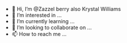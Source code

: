 - 👋 Hi, I’m @Zazzel berry also Krystal Williams
- 👀 I’m interested in ...
- 🌱 I’m currently learning ...
- 💞️ I’m looking to collaborate on ...
- 📫 How to reach me ...

<!---
Zazzberry/Zazzberry is a ✨ special ✨ repository because its `README.md` (this file) appears on your GitHub profile.
You can click the Preview link to take a look at your changes.
--->
